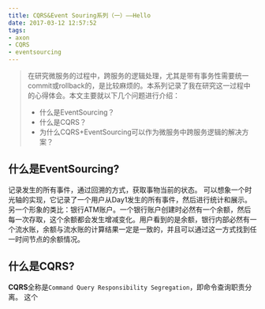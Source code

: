 ```yaml
---
title: CQRS&Event Souring系列（一）——Hello
date: 2017-03-12 12:57:52
tags:
- axon
- CQRS
- eventsourcing
---
```

> 在研究微服务的过程中，跨服务的逻辑处理，尤其是带有事务性需要统一commit或rollback的，是比较麻烦的。本系列记录了我在研究这一过程中的心得体会。本文主要就以下几个问题进行介绍：
> - 什么是EventSourcing？
> - 什么是CQRS？
> - 为什么CQRS+EventSourcing可以作为微服务中跨服务逻辑的解决方案？

## 什么是EventSourcing?
记录发生的所有事件，通过回溯的方式，获取事物当前的状态。
可以想象一个时光轴的实现，它记录了一个用户从Day1发生的所有事件，然后进行统计和展示。另一个形象的类比：银行ATM账户。一个银行账户创建时必然有一个余额，然后每一次存取，这个余额都会发生增减变化。用户看到的是余额，银行内部必然有一个流水账，余额与流水账的计算结果一定是一致的，并且可以通过这一方式找到任一时间节点的余额情况。

## 什么是CQRS?
**CQRS**全称是`Command Query Responsibility Segregation`，即命令查询职责分离。
这个
